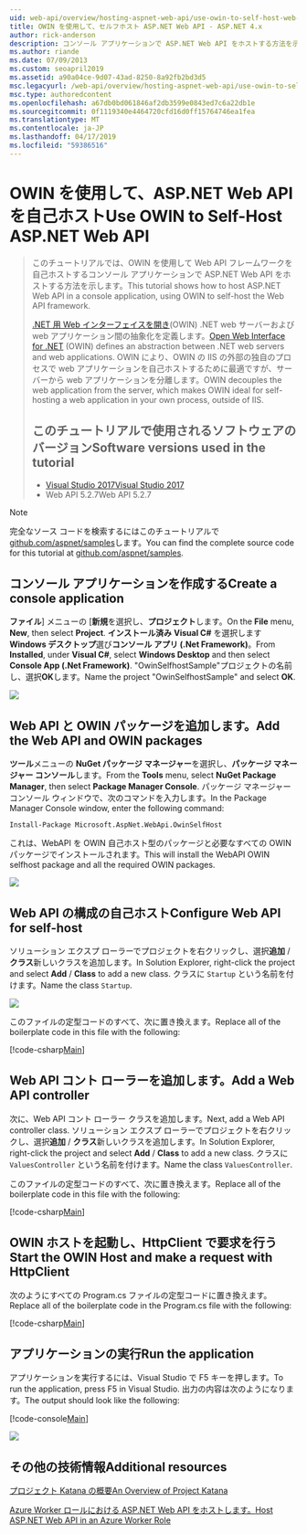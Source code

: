 ```yaml
---
uid: web-api/overview/hosting-aspnet-web-api/use-owin-to-self-host-web-api
title: OWIN を使用して、セルフホスト ASP.NET Web API - ASP.NET 4.x
author: rick-anderson
description: コンソール アプリケーションで ASP.NET Web API をホストする方法を示すコードのチュートリアルです。
ms.author: riande
ms.date: 07/09/2013
ms.custom: seoapril2019
ms.assetid: a90a04ce-9d07-43ad-8250-8a92fb2bd3d5
msc.legacyurl: /web-api/overview/hosting-aspnet-web-api/use-owin-to-self-host-web-api
msc.type: authoredcontent
ms.openlocfilehash: a67db0bd061846af2db3599e0843ed7c6a22db1e
ms.sourcegitcommit: 0f1119340e4464720cfd16d0ff15764746ea1fea
ms.translationtype: MT
ms.contentlocale: ja-JP
ms.lasthandoff: 04/17/2019
ms.locfileid: "59386516"
---
```

# <a name="use-owin-to-self-host-aspnet-web-api"></a><span data-ttu-id="36ff1-103">OWIN を使用して、ASP.NET Web API を自己ホスト</span><span class="sxs-lookup"><span data-stu-id="36ff1-103">Use OWIN to Self-Host ASP.NET Web API</span></span> 


> <span data-ttu-id="36ff1-104">このチュートリアルでは、OWIN を使用して Web API フレームワークを自己ホストするコンソール アプリケーションで ASP.NET Web API をホストする方法を示します。</span><span class="sxs-lookup"><span data-stu-id="36ff1-104">This tutorial shows how to host ASP.NET Web API in a console application, using OWIN to self-host the Web API framework.</span></span>
>
> <span data-ttu-id="36ff1-105">[.NET 用 Web インターフェイスを開き](http://owin.org)(OWIN) .NET web サーバーおよび web アプリケーション間の抽象化を定義します。</span><span class="sxs-lookup"><span data-stu-id="36ff1-105">[Open Web Interface for .NET](http://owin.org) (OWIN) defines an abstraction between .NET web servers and web applications.</span></span> <span data-ttu-id="36ff1-106">OWIN により、OWIN の IIS の外部の独自のプロセスで web アプリケーションを自己ホストするために最適ですが、サーバーから web アプリケーションを分離します。</span><span class="sxs-lookup"><span data-stu-id="36ff1-106">OWIN decouples the web application from the server, which makes OWIN ideal for self-hosting a web application in your own process, outside of IIS.</span></span>
>
> ## <a name="software-versions-used-in-the-tutorial"></a><span data-ttu-id="36ff1-107">このチュートリアルで使用されるソフトウェアのバージョン</span><span class="sxs-lookup"><span data-stu-id="36ff1-107">Software versions used in the tutorial</span></span>
>
>
> - [<span data-ttu-id="36ff1-108">Visual Studio 2017</span><span class="sxs-lookup"><span data-stu-id="36ff1-108">Visual Studio 2017</span></span>](https://visualstudio.microsoft.com/downloads/) 
> - <span data-ttu-id="36ff1-109">Web API 5.2.7</span><span class="sxs-lookup"><span data-stu-id="36ff1-109">Web API 5.2.7</span></span>


> [!NOTE]
> <span data-ttu-id="36ff1-110">完全なソース コードを検索するにはこのチュートリアルで[github.com/aspnet/samples](https://github.com/aspnet/samples/tree/master/samples/aspnet/WebApi/OwinSelfhostSample)します。</span><span class="sxs-lookup"><span data-stu-id="36ff1-110">You can find the complete source code for this tutorial at [github.com/aspnet/samples](https://github.com/aspnet/samples/tree/master/samples/aspnet/WebApi/OwinSelfhostSample).</span></span>


## <a name="create-a-console-application"></a><span data-ttu-id="36ff1-111">コンソール アプリケーションを作成する</span><span class="sxs-lookup"><span data-stu-id="36ff1-111">Create a console application</span></span>

<span data-ttu-id="36ff1-112">**ファイル**] メニューの [**新規**を選択し、**プロジェクト**します。</span><span class="sxs-lookup"><span data-stu-id="36ff1-112">On the **File** menu,  **New**, then select **Project**.</span></span> <span data-ttu-id="36ff1-113">**インストール済み** **Visual C#** を選択します**Windows デスクトップ**選び**コンソール アプリ (.Net Framework)**。</span><span class="sxs-lookup"><span data-stu-id="36ff1-113">From **Installed**, under **Visual C#**, select **Windows Desktop** and then select **Console App (.Net Framework)**.</span></span> <span data-ttu-id="36ff1-114">"OwinSelfhostSample"プロジェクトの名前し、選択**OK**します。</span><span class="sxs-lookup"><span data-stu-id="36ff1-114">Name the project "OwinSelfhostSample" and select **OK**.</span></span>

[![](use-owin-to-self-host-web-api/_static/image7.png)](use-owin-to-self-host-web-api/_static/image7.png)

## <a name="add-the-web-api-and-owin-packages"></a><span data-ttu-id="36ff1-115">Web API と OWIN パッケージを追加します。</span><span class="sxs-lookup"><span data-stu-id="36ff1-115">Add the Web API and OWIN packages</span></span>

<span data-ttu-id="36ff1-116">**ツール**メニューの  **NuGet パッケージ マネージャー**を選択し、**パッケージ マネージャー コンソール**します。</span><span class="sxs-lookup"><span data-stu-id="36ff1-116">From the **Tools** menu, select **NuGet Package Manager**, then select **Package Manager Console**.</span></span> <span data-ttu-id="36ff1-117">パッケージ マネージャー コンソール ウィンドウで、次のコマンドを入力します。</span><span class="sxs-lookup"><span data-stu-id="36ff1-117">In the Package Manager Console window, enter the following command:</span></span>

`Install-Package Microsoft.AspNet.WebApi.OwinSelfHost`

<span data-ttu-id="36ff1-118">これは、WebAPI を OWIN 自己ホスト型のパッケージと必要なすべての OWIN パッケージでインストールされます。</span><span class="sxs-lookup"><span data-stu-id="36ff1-118">This will install the WebAPI OWIN selfhost package and all the required OWIN packages.</span></span>

[![](use-owin-to-self-host-web-api/_static/image4.png)](use-owin-to-self-host-web-api/_static/image3.png)

## <a name="configure-web-api-for-self-host"></a><span data-ttu-id="36ff1-119">Web API の構成の自己ホスト</span><span class="sxs-lookup"><span data-stu-id="36ff1-119">Configure Web API for self-host</span></span>

<span data-ttu-id="36ff1-120">ソリューション エクスプ ローラーでプロジェクトを右クリックし、選択**追加** / **クラス**新しいクラスを追加します。</span><span class="sxs-lookup"><span data-stu-id="36ff1-120">In Solution Explorer, right-click the project and select **Add** / **Class** to add a new class.</span></span> <span data-ttu-id="36ff1-121">クラスに `Startup` という名前を付けます。</span><span class="sxs-lookup"><span data-stu-id="36ff1-121">Name the class `Startup`.</span></span>

![](use-owin-to-self-host-web-api/_static/image5.png)

<span data-ttu-id="36ff1-122">このファイルの定型コードのすべて、次に置き換えます。</span><span class="sxs-lookup"><span data-stu-id="36ff1-122">Replace all of the boilerplate code in this file with the following:</span></span>

[!code-csharp[Main](use-owin-to-self-host-web-api/samples/sample1.cs)]

## <a name="add-a-web-api-controller"></a><span data-ttu-id="36ff1-123">Web API コント ローラーを追加します。</span><span class="sxs-lookup"><span data-stu-id="36ff1-123">Add a Web API controller</span></span>

<span data-ttu-id="36ff1-124">次に、Web API コント ローラー クラスを追加します。</span><span class="sxs-lookup"><span data-stu-id="36ff1-124">Next, add a Web API controller class.</span></span> <span data-ttu-id="36ff1-125">ソリューション エクスプ ローラーでプロジェクトを右クリックし、選択**追加** / **クラス**新しいクラスを追加します。</span><span class="sxs-lookup"><span data-stu-id="36ff1-125">In Solution Explorer, right-click the project and select **Add** / **Class** to add a new class.</span></span> <span data-ttu-id="36ff1-126">クラスに `ValuesController` という名前を付けます。</span><span class="sxs-lookup"><span data-stu-id="36ff1-126">Name the class `ValuesController`.</span></span>

<span data-ttu-id="36ff1-127">このファイルの定型コードのすべて、次に置き換えます。</span><span class="sxs-lookup"><span data-stu-id="36ff1-127">Replace all of the boilerplate code in this file with the following:</span></span>

[!code-csharp[Main](use-owin-to-self-host-web-api/samples/sample2.cs)]

## <a name="start-the-owin-host-and-make-a-request-with-httpclient"></a><span data-ttu-id="36ff1-128">OWIN ホストを起動し、HttpClient で要求を行う</span><span class="sxs-lookup"><span data-stu-id="36ff1-128">Start the OWIN Host and make a request with HttpClient</span></span>

<span data-ttu-id="36ff1-129">次のようにすべての Program.cs ファイルの定型コードに置き換えます。</span><span class="sxs-lookup"><span data-stu-id="36ff1-129">Replace all of the boilerplate code in the Program.cs file with the following:</span></span>

[!code-csharp[Main](use-owin-to-self-host-web-api/samples/sample3.cs)]

## <a name="run-the-application"></a><span data-ttu-id="36ff1-130">アプリケーションの実行</span><span class="sxs-lookup"><span data-stu-id="36ff1-130">Run the application</span></span>

<span data-ttu-id="36ff1-131">アプリケーションを実行するには、Visual Studio で F5 キーを押します。</span><span class="sxs-lookup"><span data-stu-id="36ff1-131">To run the application, press F5 in Visual Studio.</span></span> <span data-ttu-id="36ff1-132">出力の内容は次のようになります。</span><span class="sxs-lookup"><span data-stu-id="36ff1-132">The output should look like the following:</span></span>

[!code-console[Main](use-owin-to-self-host-web-api/samples/sample4.cmd)]

![](use-owin-to-self-host-web-api/_static/image6.png)

## <a name="additional-resources"></a><span data-ttu-id="36ff1-133">その他の技術情報</span><span class="sxs-lookup"><span data-stu-id="36ff1-133">Additional resources</span></span>

[<span data-ttu-id="36ff1-134">プロジェクト Katana の概要</span><span class="sxs-lookup"><span data-stu-id="36ff1-134">An Overview of Project Katana</span></span>](../../../aspnet/overview/owin-and-katana/an-overview-of-project-katana.md)

[<span data-ttu-id="36ff1-135">Azure Worker ロールにおける ASP.NET Web API をホストします。</span><span class="sxs-lookup"><span data-stu-id="36ff1-135">Host ASP.NET Web API in an Azure Worker Role</span></span>](host-aspnet-web-api-in-an-azure-worker-role.md)
